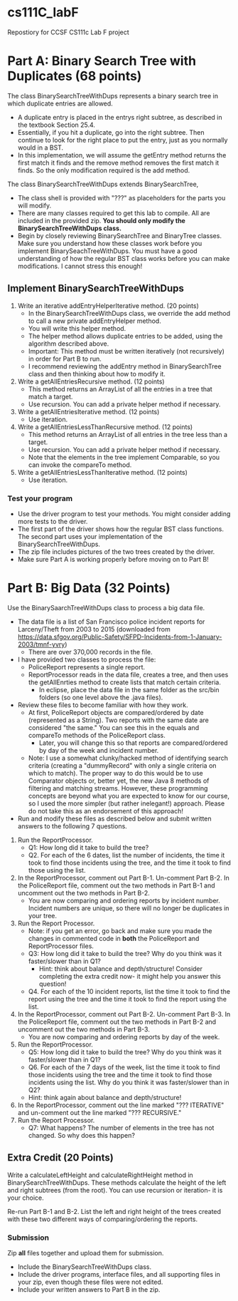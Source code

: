 # cs111C_labF
Repostiory for CCSF CS111c Lab F project

# Part A: Binary Search Tree with Duplicates (68 points)

The class BinarySearchTreeWithDups represents a binary search tree in which duplicate entries are allowed.

* A duplicate entry is placed in the entrys right subtree, as described in the textbook Section 25.4.
* Essentially, if you hit a duplicate, go into the right subtree. Then continue to look for the right place to put the entry, just as you normally would in a BST.
* In this implementation, we will assume the getEntry method returns the first match it finds and the remove method removes the first match it finds. So the only modification required is the add method.

The class BinarySearchTreeWithDups extends BinarySearchTree,

* The class shell is provided with "???" as placeholders for the parts you will modify.
* There are many classes required to get this lab to compile. All are included in the provided zip. __You should only modify the BinarySearchTreeWithDups class.__
* Begin by closely reviewing BinarySearchTree and BinaryTree classes. Make sure you understand how these classes work before you implement BinarySeachTreeWithDups. You must have a good understanding of how the regular BST class works before you can make modifications. I cannot stress this enough!

## Implement BinarySearchTreeWithDups
1. Write an iterative addEntryHelperIterative method. (20 points)
    * In the BinarySearchTreeWithDups class, we override the add method to call a new private addEntryHelper method.
    * You will write this helper method. 
    * The helper method allows duplicate entries to be added, using the algorithm described above.
    * Important: This method must be written iteratively (not recursively) in order for Part B to run.
    * I recommend reviewing the addEntry method in BinarySearchTree class and then thinking about how to modify it.
2. Write a getAllEntriesRecursive method. (12 points)
      * This method returns an ArrayList of all the entries in a tree that match a target.
      * Use recursion. You can add a private helper method if necessary.
3. Write a getAllEntriesIterative method. (12 points)
      * Use iteration.
4. Write a getAllEntriesLessThanRecursive method. (12 points)
    * This method returns an ArrayList of all entries in the tree less than a target.
    * Use recursion. You can add a private helper method if necessary.
    * Note that the elements in the tree implement Comparable, so you can invoke the compareTo method.
5. Write a getAllEntriesLessThanIterative method. (12 points)
    * Use iteration.

### Test your program
* Use the driver program to test your methods. You might consider adding more tests to the driver.
* The first part of the driver shows how the regular BST class functions. The second part uses your implementation of the BinarySearchTreeWithDups.
* The zip file includes pictures of the two trees created by the driver.
* Make sure Part A is working properly before moving on to Part B!

# Part B: Big Data (32 Points)
Use the BinarySaarchTreeWithDups class to process a big data file.

* The data file is a list of San Francisco police incident reports for Larceny/Theft from 2003 to 2015 (downloaded from https://data.sfgov.org/Public-Safety/SFPD-Incidents-from-1-January-2003/tmnf-yvry)
    * There are over 370,000 records in the file. 
* I have provided two classes to process the file:
    * PoliceReport represents a single report.
    * ReportProcessor reads in the data file, creates a tree, and then uses the getAllEnrties method to create lists that match certain criteria.
      * In eclipse, place the data file in the same folder as the src/bin folders (so one level above the .java files).
* Review these files to become familiar with how they work.
    * At first, PoliceReport objects are compared/ordered by date (represented as a String). Two reports with the same date are considered "the same." You can see this in the equals and compareTo methods of the PoliceReport class.
        * Later, you will change this so that reports are compared/ordered by day of the week and incident number.
    * Note: I use a somewhat clunky/hacked method of identifying search criteria (creating a "dummyRecord" with only a single criteria on which to match). The proper way to do this would be to use Comparator objects or, better yet, the new Java 8 methods of filtering and matching streams. However, these programming concepts are beyond what you are expected to know for our course, so I used the more simpler (but rather inelegant!) approach. Please do not take this as an endorsement of this approach!
* Run and modify these files as described below and submit written answers to the following 7 questions.
1. Run the ReportProcessor.
    * Q1: How long did it take to build the tree?
    * Q2. For each of the 6 dates, list the number of incidents, the time it took to find those incidents using the tree, and the time it took to find those using the list.
2. In the ReportProcessor, comment out Part B-1. Un-comment Part B-2. In the PoliceReport file, comment out the two methods in Part B-1 and uncomment out the two methods in Part B-2.
    * You are now comparing and ordering reports by incident number. Incident numbers are unique, so there will no longer be duplicates in your tree.
3. Run the Report Processor.
    * Note: if you get an error, go back and make sure you made the changes in commented code in __both__ the PoliceReport and ReportProcessor files.
    * Q3: How long did it take to build the tree? Why do you think was it faster/slower than in Q1?
        * Hint: think about balance and depth/structure! Consider completing the extra credit now- it might help you answer this question!
    * Q4. For each of the 10 incident reports, list the time it took to find the report using the tree and the time it took to find the report using the list. 
4. In the ReportProcessor, comment out Part B-2. Un-comment Part B-3. In the PoliceReport file, comment out the two methods in Part B-2 and uncomment out the two methods in Part B-3.
    * You are now comparing and ordering reports by day of the week.
5. Run the ReportProcessor.
    * Q5: How long did it take to build the tree? Why do you think was it faster/slower than in Q1?
    * Q6. For each of the 7 days of the week, list the time it took to find those incidents using the tree and the time it took to find those incidents using the list. Why do you think it was faster/slower than in Q2?
    * Hint: think again about balance and depth/structure! 
6. In the ReportProcessor, comment out the line marked "??? ITERATIVE" and un-comment out the line marked "??? RECURSIVE."
7. Run the Report Processor.
    * Q7: What happens? The number of elements in the tree has not changed. So why does this happen?

## Extra Credit (20 Points)
Write a calculateLeftHeight and calculateRightHeight method in BinarySearchTreeWithDups. These methods calculate the height of the left and right subtrees (from the root). You can use recursion or iteration- it is your choice.

Re-run Part B-1 and B-2. List the left and right height of the trees created with these two different ways of comparing/ordering the reports.

### Submission
Zip __all__ files together and upload them for submission.

* Include the BinarySearchTreeWithDups class.
* Include the driver programs, interface files, and all supporting files in your zip, even though these files were not edited.
* Include your written answers to Part B in the zip.

